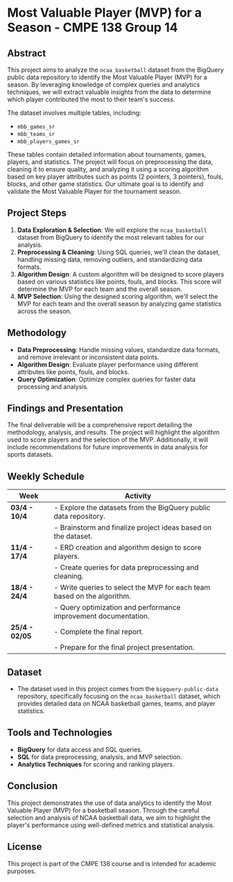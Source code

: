 # Most Valuable Player (MVP) for a Season - CMPE 138 Group 14

## Abstract
This project aims to analyze the `ncaa_basketball` dataset from the BigQuery public data repository to identify the Most Valuable Player (MVP) for a season. By leveraging knowledge of complex queries and analytics techniques, we will extract valuable insights from the data to determine which player contributed the most to their team's success.

The dataset involves multiple tables, including:
- `mbb_games_sr`
- `mbb_teams_sr`
- `mbb_players_games_sr`

These tables contain detailed information about tournaments, games, players, and statistics. The project will focus on preprocessing the data, cleaning it to ensure quality, and analyzing it using a scoring algorithm based on key player attributes such as points (2 pointers, 3 pointers), fouls, blocks, and other game statistics. Our ultimate goal is to identify and validate the Most Valuable Player for the tournament season.

## Project Steps
1. **Data Exploration & Selection**: We will explore the `ncaa_basketball` dataset from BigQuery to identify the most relevant tables for our analysis.
2. **Preprocessing & Cleaning**: Using SQL queries, we'll clean the dataset, handling missing data, removing outliers, and standardizing data formats.
3. **Algorithm Design**: A custom algorithm will be designed to score players based on various statistics like points, fouls, and blocks. This score will determine the MVP for each team and the overall season.
4. **MVP Selection**: Using the designed scoring algorithm, we'll select the MVP for each team and the overall season by analyzing game statistics across the season.

## Methodology
- **Data Preprocessing**: Handle missing values, standardize data formats, and remove irrelevant or inconsistent data points.
- **Algorithm Design**: Evaluate player performance using different attributes like points, fouls, and blocks.
- **Query Optimization**: Optimize complex queries for faster data processing and analysis.

## Findings and Presentation
The final deliverable will be a comprehensive report detailing the methodology, analysis, and results. The project will highlight the algorithm used to score players and the selection of the MVP. Additionally, it will include recommendations for future improvements in data analysis for sports datasets.

## Weekly Schedule
| Week        | Activity                                                                                     |
|-------------|-----------------------------------------------------------------------------------------------|
| **03/4 - 10/4** | - Explore the datasets from the BigQuery public data repository.                           |
|             | - Brainstorm and finalize project ideas based on the dataset.                                 |
| **11/4 - 17/4** | - ERD creation and algorithm design to score players.                                      |
|             | - Create queries for data preprocessing and cleaning.                                         |
| **18/4 - 24/4** | - Write queries to select the MVP for each team based on the algorithm.                    |
|             | - Query optimization and performance improvement documentation.                               |
| **25/4 - 02/05** | - Complete the final report.                                                              |
|             | - Prepare for the final project presentation.                                                 |

## Dataset
- The dataset used in this project comes from the `bigquery-public-data` repository, specifically focusing on the `ncaa_basketball` dataset, which provides detailed data on NCAA basketball games, teams, and player statistics.

## Tools and Technologies
- **BigQuery** for data access and SQL queries.
- **SQL** for data preprocessing, analysis, and MVP selection.
- **Analytics Techniques** for scoring and ranking players.

## Conclusion
This project demonstrates the use of data analytics to identify the Most Valuable Player (MVP) for a basketball season. Through the careful selection and analysis of NCAA basketball data, we aim to highlight the player's performance using well-defined metrics and statistical analysis.

## License
This project is part of the CMPE 138 course and is intended for academic purposes.